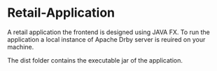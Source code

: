 # Retail-Application
A retail application the frontend is designed using JAVA FX. To run the application a local instance of Apache Drby server is reuired on your machine. 

The dist folder contains the executable jar of the application.

